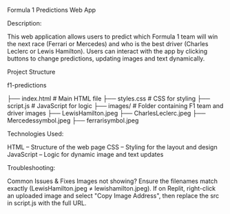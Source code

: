 Formula 1 Predictions Web App

Description:


This web application allows users to predict which Formula 1 team will win the next race (Ferrari or Mercedes) and who is the best driver (Charles Leclerc or Lewis Hamilton). Users can interact with the app by clicking buttons to change predictions, updating images and text dynamically.



Project Structure

f1-predictions
 
  ├── index.html        # Main HTML file
  ├── styles.css        # CSS for styling
  ├── script.js         # JavaScript for logic
  ├── images/           # Folder containing F1 team and driver images
      ├── LewisHamilton.jpeg
      ├── CharlesLeclerc.jpeg
      ├── Mercedessymbol.jpeg
      ├── ferrarisymbol.jpeg

Technologies Used:

HTML – Structure of the web page
CSS – Styling for the layout and design
JavaScript – Logic for dynamic image and text updates

Troubleshooting:

Common Issues & Fixes
Images not showing?
Ensure the filenames match exactly (LewisHamilton.jpeg ≠ lewishamilton.jpeg).
If on Replit, right-click an uploaded image and select "Copy Image Address", then replace the src in script.js with the full URL.


